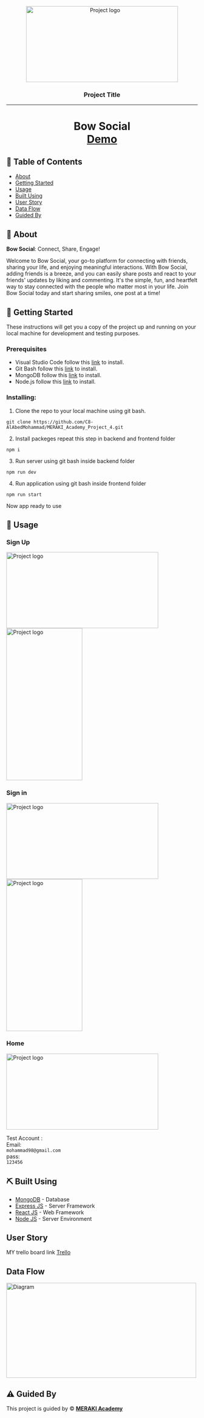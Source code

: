 <p align="center">
<a href="https://www.meraki-academy.org" target="_blank" rel="noopener noreferrer">
 <img width="400px" height="200px" src="https://res.cloudinary.com/dca6u433p/image/upload/v1694112886/1_dqrmwa.jpg" alt="Project logo" />
 </a>
</p>

<h3 align="center">Project Title
</h3>

---

<h1 align="center" >  Bow Social 
    <br> 
<a href=''>Demo</a>
    <br> 
</h1>

## 📝 Table of Contents

- [About](#about)
- [Getting Started](#getting_started)
- [Usage](#usage)
- [Built Using](#built_using)
- [User Story](#user_story)
- [Data Flow](#data_flow)
- [Guided By](#guided_by)

## 🧐 About <a name = "about"></a>

**Bow Social**: Connect, Share, Engage!

Welcome to Bow Social, your go-to platform for connecting with friends, sharing your life, and enjoying meaningful interactions. With Bow Social, adding friends is a breeze, and you can easily share posts and react to your friends' updates by liking and commenting. It's the simple, fun, and heartfelt way to stay connected with the people who matter most in your life. Join Bow Social today and start sharing smiles, one post at a time!

## 🏁 Getting Started <a name = "getting_started"></a>

These instructions will get you a copy of the project up and running on your local machine for development and testing purposes.

### Prerequisites

- Visual Studio Code follow this <a href=''>link</a> to install.
- Git Bash follow this <a href=''>link</a> to install.
- MongoDB follow this <a href=''>link</a> to install.
- Node.js follow this <a href=''>link</a> to install.

### Installing:

1. Clone the repo to your local machine using git bash.

```
git clone https://github.com/C8-AlAbedMohammad/MERAKI_Academy_Project_4.git
```

2. Install packeges repeat this step in backend and frontend folder

```
npm i
```

3. Run server using git bash inside backend folder

```
npm run dev
```

4. Run application using git bash inside frontend folder

```
npm run start
```

Now app ready to use

## 🎈 Usage <a name="usage"></a>
<h3>Sign Up</h3>
 <img width="400px" height="200px" src="https://res.cloudinary.com/dca6u433p/image/upload/v1694116504/Screenshot_12_fzfrvr.png" alt="Project logo" />
  <img width="200px" height="400px" src="https://res.cloudinary.com/dca6u433p/image/upload/v1694116503/Screenshot_13_fqpuib.png" alt="Project logo" />

<h3>Sign in </h3>
 <img width="400px" height="200px" src="https://res.cloudinary.com/dca6u433p/image/upload/v1694116503/Screenshot_11_sbplmj.png" alt="Project logo" />
   <img width="200px" height="400px" src="https://res.cloudinary.com/dca6u433p/image/upload/v1694116502/Screenshot_14_itizzu.png" alt="Project logo" />

 <h3>Home</h3>
 <img width="400px" height="200px" src="https://res.cloudinary.com/dca6u433p/image/upload/v1694116503/Screenshot_10_wuyifh.png" alt="Project logo" />


Test Account : <br/>
Email:  <br/>
```mohammad98@gmail.com``` <br/>
pass:  <br/>
```123456```

## ⛏️ Built Using <a name = "built_using"></a>

- [MongoDB](https://www.mongodb.com/) - Database
- [Express JS](https://expressjs.com/) - Server Framework
- [React JS](https://https://reactjs.org/) - Web Framework
- [Node JS](https://nodejs.org/en/) - Server Environment

## User Story <a name = "#user_story"></a>

MY trello board link
<a href='https://trello.com/b/wUp9PLqQ/project-4'>Trello</a>

## Data Flow <a name = "#data_flow"></a>

<img width=500px height=250px src="https://res.cloudinary.com/dca6u433p/image/upload/v1694117480/schema_diagram_koho65.png" alt="Diagram"></a>

## ⚠️ Guided By <a name = "guided_by"></a>

This project is guided by ©️ **[MERAKI Academy](https://www.meraki-academy.org)**
